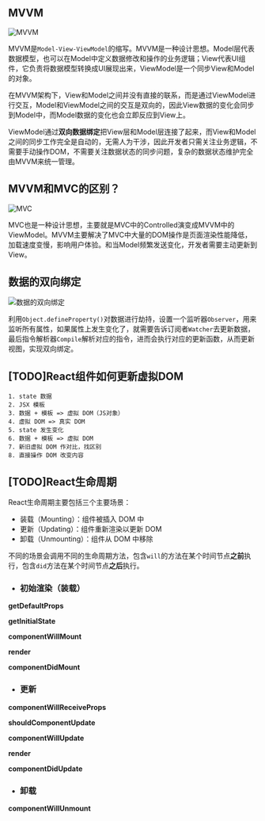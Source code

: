 ## MVVM

![MVVM](http://www.ruanyifeng.com/blogimg/asset/2015/bg2015020110.png)

MVVM是`Model-View-ViewModel`的缩写。MVVM是一种设计思想。Model层代表数据模型，也可以在Model中定义数据修改和操作的业务逻辑；View代表UI组件，它负责将数据模型转换成UI展现出来，ViewModel是一个同步View和Model的对象。

在MVVM架构下，View和Model之间并没有直接的联系，而是通过ViewModel进行交互，Model和ViewModel之间的交互是双向的，因此View数据的变化会同步到Model中，而Model数据的变化也会立即反应到View上。

ViewModel通过**双向数据绑定**把View层和Model层连接了起来，而View和Model之间的同步工作完全是自动的，无需人为干涉，因此开发者只需关注业务逻辑，不需要手动操作DOM，不需要关注数据状态的同步问题，复杂的数据状态维护完全由MVVM来统一管理。

## MVVM和MVC的区别？

![MVC](http://www.ruanyifeng.com/blogimg/asset/2015/bg2015020105.png)

MVC也是一种设计思想，主要就是MVC中的Controlled演变成MVVM中的ViewModel。MVVM主要解决了MVC中大量的DOM操作是页面渲染性能降低，加载速度变慢，影响用户体验。和当Model频繁发送变化，开发者需要主动更新到View。

## 数据的双向绑定

![数据的双向绑定](https://user-gold-cdn.xitu.io/2018/10/23/166a031209fc8da5?imageView2/0/w/1280/h/960/format/webp/ignore-error/1)

利用`Object.defineProperty()`对数据进行劫持，设置一个监听器`Observer`，用来监听所有属性，如果属性上发生变化了，就需要告诉订阅者`Watcher`去更新数据，最后指令解析器`Compile`解析对应的指令，进而会执行对应的更新函数，从而更新视图，实现双向绑定。

##  [TODO]React组件如何更新虚拟DOM

    1. state 数据
    2. JSX 模板
    3. 数据 + 模板 => 虚拟 DOM（JS对象）
    4. 虚拟 DOM => 真实 DOM
    5. state 发生变化
    6. 数据 + 模板 => 虚拟 DOM
    7. 新旧虚拟 DOM 作对比，找区别
    8. 直接操作 DOM 改变内容

## [TODO]React生命周期

  React生命周期主要包括三个主要场景：

  - 装载（Mounting）：组件被插入 DOM 中
  - 更新（Updating）：组件重新渲染以更新 DOM
  - 卸载（Unmounting）：组件从 DOM 中移除

  不同的场景会调用不同的生命周期方法，包含`will`的方法在某个时间节点**之前**执行，包含`did`方法在某个时间节点**之后**执行。

  - ### 初始渲染（装载）

  **getDefaultProps**

  **getInitialState**

  **componentWillMount**

  **render**

  **componentDidMount**

  - ### 更新

  **componentWillReceiveProps**

  **shouldComponentUpdate**

  **componentWillUpdate**

  **render**

  **componentDidUpdate**

  - ### 卸载

  **componentWillUnmount**
